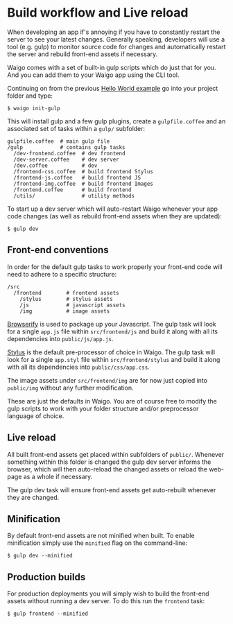 # Build workflow and Live reload

When developing an app if's annoying if you have to constantly restart the server to see your latest changes. Generally speaking, developers will use a tool (e.g. gulp) to monitor source code for changes and automatically restart the server and rebuild front-end assets if necessary.

Waigo comes with a set of built-in gulp scripts which do just that for you. And you can add them to your Waigo app using the CLI tool.

Continuing on from the previous [Hello World example](RunningHelloWorld.md) go into your project folder and type:

```shell
$ waigo init-gulp
```

This will install gulp and a few gulp plugins, create a `gulpfile.coffee` and an associated set of tasks within a `gulp/` subfolder:

```
gulpfile.coffee  # main gulp file 
/gulp            # contains gulp tasks
  /dev-frontend.coffee  # dev frontend
  /dev-server.coffee    # dev server
  /dev.coffee           # dev
  /frontend-css.coffee  # build frontend Stylus
  /frontend-js.coffee   # build frontend JS
  /frontend-img.coffee  # build frontend Images
  /frontend.coffee      # build frontend
  /utils/               # utility methods
```

To start up a dev server which will auto-restart Waigo whenever your app code changes (as well as rebuild front-end assets when they are updated):

```shell
$ gulp dev
```

## Front-end conventions

In order for the default gulp tasks to work properly your front-end code will need to adhere to a specific structure:

```
/src
  /frontend        # frontend assets
    /stylus        # stylus assets
    /js            # javascript assets
    /img           # image assets
```

[Browserify](http://browserify.org/) is used to package up your Javascript. The gulp task will look for a single `app.js` file within `src/frontend/js`  and build it along with all its dependencies into `public/js/app.js`.

[Stylus](http://stylus-lang.com/) is the default pre-processor of choice in Waigo. The gulp task will look for a single `app.styl` file within `src/frontend/stylus` and build it along with all its dependencies into `public/css/app.css`.

The image assets under `src/frontend/img` are for now just copied into `public/img` without any further modification.

These are just the defaults in Waigo. You are of course free to modify the gulp scripts to work with your folder structure and/or preprocessor language of choice. 


## Live reload

All built front-end assets get placed within subfolders of `public/`. Whenever something within this folder is changed the gulp dev server informs the browser, which will then auto-reload the changed assets or reload the web-page as a whole if necessary.

The gulp dev task will ensure front-end assets get auto-rebuilt whenever they are changed.

## Minification

By default front-end assets are not minified when built. To enable minification simply use the `minified` flag on the command-line:

```shell
$ gulp dev --minified
```

## Production builds

For production deployments you will simply wish to build the front-end assets without running a dev server. To do this run the `frontend` task:

```shell
$ gulp frontend --minified
```






